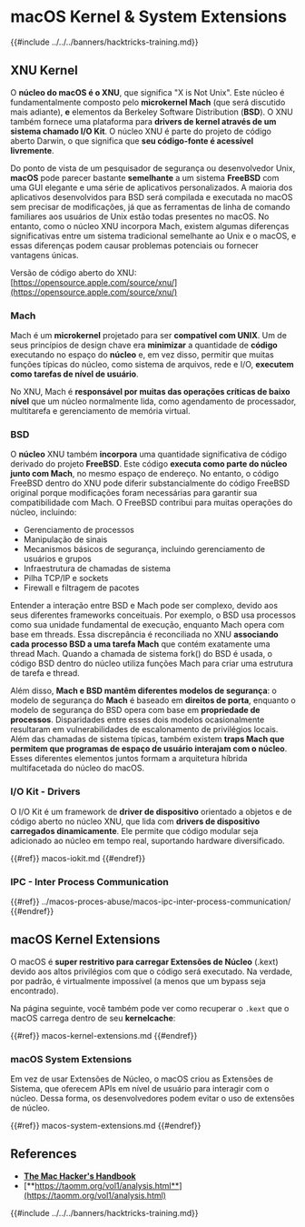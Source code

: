 # macOS Kernel & System Extensions

{{#include ../../../banners/hacktricks-training.md}}

## XNU Kernel

O **núcleo do macOS é o XNU**, que significa "X is Not Unix". Este núcleo é fundamentalmente composto pelo **microkernel Mach** (que será discutido mais adiante), **e** elementos da Berkeley Software Distribution (**BSD**). O XNU também fornece uma plataforma para **drivers de kernel através de um sistema chamado I/O Kit**. O núcleo XNU é parte do projeto de código aberto Darwin, o que significa que **seu código-fonte é acessível livremente**.

Do ponto de vista de um pesquisador de segurança ou desenvolvedor Unix, **macOS** pode parecer bastante **semelhante** a um sistema **FreeBSD** com uma GUI elegante e uma série de aplicativos personalizados. A maioria dos aplicativos desenvolvidos para BSD será compilada e executada no macOS sem precisar de modificações, já que as ferramentas de linha de comando familiares aos usuários de Unix estão todas presentes no macOS. No entanto, como o núcleo XNU incorpora Mach, existem algumas diferenças significativas entre um sistema tradicional semelhante ao Unix e o macOS, e essas diferenças podem causar problemas potenciais ou fornecer vantagens únicas.

Versão de código aberto do XNU: [https://opensource.apple.com/source/xnu/](https://opensource.apple.com/source/xnu/)

### Mach

Mach é um **microkernel** projetado para ser **compatível com UNIX**. Um de seus princípios de design chave era **minimizar** a quantidade de **código** executando no espaço do **núcleo** e, em vez disso, permitir que muitas funções típicas do núcleo, como sistema de arquivos, rede e I/O, **executem como tarefas de nível de usuário**.

No XNU, Mach é **responsável por muitas das operações críticas de baixo nível** que um núcleo normalmente lida, como agendamento de processador, multitarefa e gerenciamento de memória virtual.

### BSD

O **núcleo** XNU também **incorpora** uma quantidade significativa de código derivado do projeto **FreeBSD**. Este código **executa como parte do núcleo junto com Mach**, no mesmo espaço de endereço. No entanto, o código FreeBSD dentro do XNU pode diferir substancialmente do código FreeBSD original porque modificações foram necessárias para garantir sua compatibilidade com Mach. O FreeBSD contribui para muitas operações do núcleo, incluindo:

- Gerenciamento de processos
- Manipulação de sinais
- Mecanismos básicos de segurança, incluindo gerenciamento de usuários e grupos
- Infraestrutura de chamadas de sistema
- Pilha TCP/IP e sockets
- Firewall e filtragem de pacotes

Entender a interação entre BSD e Mach pode ser complexo, devido aos seus diferentes frameworks conceituais. Por exemplo, o BSD usa processos como sua unidade fundamental de execução, enquanto Mach opera com base em threads. Essa discrepância é reconciliada no XNU **associando cada processo BSD a uma tarefa Mach** que contém exatamente uma thread Mach. Quando a chamada de sistema fork() do BSD é usada, o código BSD dentro do núcleo utiliza funções Mach para criar uma estrutura de tarefa e thread.

Além disso, **Mach e BSD mantêm diferentes modelos de segurança**: o modelo de segurança do **Mach** é baseado em **direitos de porta**, enquanto o modelo de segurança do BSD opera com base em **propriedade de processos**. Disparidades entre esses dois modelos ocasionalmente resultaram em vulnerabilidades de escalonamento de privilégios locais. Além das chamadas de sistema típicas, também existem **traps Mach que permitem que programas de espaço de usuário interajam com o núcleo**. Esses diferentes elementos juntos formam a arquitetura híbrida multifacetada do núcleo do macOS.

### I/O Kit - Drivers

O I/O Kit é um framework de **driver de dispositivo** orientado a objetos e de código aberto no núcleo XNU, que lida com **drivers de dispositivo carregados dinamicamente**. Ele permite que código modular seja adicionado ao núcleo em tempo real, suportando hardware diversificado.

{{#ref}}
macos-iokit.md
{{#endref}}

### IPC - Inter Process Communication

{{#ref}}
../macos-proces-abuse/macos-ipc-inter-process-communication/
{{#endref}}

## macOS Kernel Extensions

O macOS é **super restritivo para carregar Extensões de Núcleo** (.kext) devido aos altos privilégios com que o código será executado. Na verdade, por padrão, é virtualmente impossível (a menos que um bypass seja encontrado).

Na página seguinte, você também pode ver como recuperar o `.kext` que o macOS carrega dentro de seu **kernelcache**:

{{#ref}}
macos-kernel-extensions.md
{{#endref}}

### macOS System Extensions

Em vez de usar Extensões de Núcleo, o macOS criou as Extensões de Sistema, que oferecem APIs em nível de usuário para interagir com o núcleo. Dessa forma, os desenvolvedores podem evitar o uso de extensões de núcleo.

{{#ref}}
macos-system-extensions.md
{{#endref}}

## References

- [**The Mac Hacker's Handbook**](https://www.amazon.com/-/es/Charlie-Miller-ebook-dp-B004U7MUMU/dp/B004U7MUMU/ref=mt_other?_encoding=UTF8&me=&qid=)
- [**https://taomm.org/vol1/analysis.html**](https://taomm.org/vol1/analysis.html)

{{#include ../../../banners/hacktricks-training.md}}
